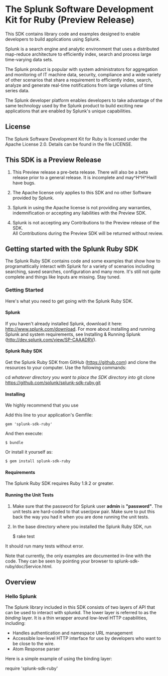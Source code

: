 # The Splunk Software Development Kit for Ruby (Preview Release)

This SDK contains library code and examples designed to enable developers to
build applications using Splunk.

Splunk is a search engine and analytic environment that uses a distributed
map-reduce architecture to efficiently index, search and process large 
time-varying data sets.

The Splunk product is popular with system administrators for aggregation and
monitoring of IT machine data, security, compliance and a wide variety of 
other scenarios that share a requirement to efficiently index, search, analyze
and generate real-time notifications from large volumes of time series data.

The Splunk developer platform enables developers to take advantage of the 
same technology used by the Splunk product to build exciting new applications
that are enabled by Splunk's unique capabilities.

## License

The Splunk Software Development Kit for Ruby is licensed under the Apache
License 2.0. Details can be found in the file LICENSE.

## This SDK is a Preview Release

1.  This Preview release a pre-beta release.  There will also be a beta 
    release prior to a general release. It is incomplete and may^H^H^Hwill have bugs.

2.  The Apache license only applies to this SDK and no other Software provided 
    by Splunk.

3.  Splunk in using the Apache license is not providing any warranties, 
    indemnification or accepting any liabilities with the Preview SDK.

4.  Splunk is not accepting any Contributions to the Preview release of 
    the SDK.  
    All Contributions during the Preview SDK will be returned without review.

## Getting started with the Splunk Ruby SDK

The Splunk Ruby SDK contains code and some examples that show how to
programattically interact with Splunk for a variety of scenarios including
searching, saved searches, configuration and many more. It's still not quite 
complete and things like Inputs are missing.  Stay tuned.

### Getting Started

Here's what you need to get going with the Splunk Ruby SDK.

#### Splunk

If you haven't already installed Splunk, download it here: 
http://www.splunk.com/download. For more about installing and running Splunk 
and system requirements, see Installing & Running Splunk 
(http://dev.splunk.com/view/SP-CAAADRV).

#### Splunk Ruby SDK

Get the Splunk Ruby SDK from GitHub (https://github.com) and clone the
resources to your computer.  Use the following commands:

cd <i>whatever directory you want to place the SDK directory into</i>
git clone https://github.com/splunk/splunk-sdk-ruby.git

#### Installing

We highly recommend that you use <bundler>

Add this line to your application's Gemfile:

    gem 'splunk-sdk-ruby'

And then execute:

    $ bundle

Or install it yourself as:

    $ gem install splunk-sdk-ruby

#### Requirements

The Splunk Ruby SDK requires Ruby 1.9.2 or greater.

#### Running the Unit Tests

1. Make sure that the password for Splunk user <b>admin</b> is <b>"password"</b>.  The unit
tests are hard-coded to that user/psw pair.  Make sure to put this back the way you had it
when you are done running the unit tests.

2. In the base directory where you installed the Splunk Ruby SDK, run

    $ rake test

It should run many tests without error.

Note that currently, the only examples are documented in-line with the code.  They
can be seen by pointing your browser to splunk-sdk-ruby/doc/Service.html.

## Overview 

### Hello Splunk

The Splunk library included in this SDK consists of two layers of API that 
can be used to interact with splunkd. The lower layer is referred to as the
_binding_ layer. It is a thin wrapper around low-level HTTP capabilities, 
including:

* Handles authentication and namespace URL management
* Accessible low-level HTTP interface for use by developers who want
    to be close to the wire.
* Atom Response parser

Here is a simple example of using the binding layer:

require 'splunk-sdk-ruby'



